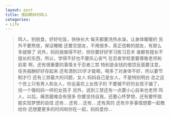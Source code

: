 ```yaml
---
layout: post
title: 挽回羁绊的鸣人
categories:
- Life
---
```


> 鸣人，别挑食，好好吃饭，快快长大
> 每天都要洗热水澡，让身体暖暖的
> 另外不要熬夜，保证睡眠
> 还要交朋友，不用很多，真正信赖的朋友，有那么多就够了
> 另外，妈妈我做得不好，但你要好好学习练习忍术
> 谁都有擅长不擅长的东西，所以，学得不好也不要灰心丧气
> 在忍者学校里要尊敬老师和前辈
> 啊，还有很重要的事情关于忍者三禁
> 特别是金钱的借贷反面要注意，任务报酬好好存起来
> 还有酒到20岁才能喝，喝多了对身体不好，所以要节制才行
> 还有三禁最大的问题，女人
> 妈妈自己是女人，不是特别明白
> 总之这个世上只有男人和女人，你会喜欢上女孩子的
> 不要被不好的女孩子骗了，找一个像妈妈一样的女孩子
> 另外，说到三禁还有一点要小心自来也老师
> 鸣人，以后。痛苦磨难会有很多
> 你要坚持自我，还要心怀梦想，还有要怀揣能实现梦想的自信
> 还有…
> 还有…
> 还有…
> 还有真的
> 还有许多事情想要一起教给你
> 还想要更多的时间和你在一起，妈妈爱你…